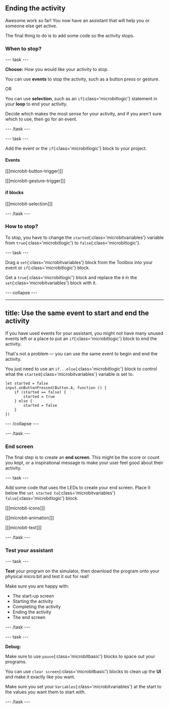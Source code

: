 ## Ending the activity

Awesome work so far! You now have an assistant that will help you or someone else get active.

The final thing to do is to add some code so the activity stops.

### When to stop?

\--- task ---

**Choose:** How you would like your activity to stop.

You can use **events** to stop the activity, such as a button press or gesture.

OR

You can use **selection**, such as an `if`{:class='microbitlogic'} statement in your **loop** to end your activity.

Decide which makes the most sense for your activity, and if you aren't sure which to use, then go for an event.

\--- /task ---

\--- task ---

Add the event or the `if`{:class='microbitlogic'} block to your project.

#### Events

[[[microbit-button-trigger]]]

[[[microbit-gesture-trigger]]]

#### if blocks

[[[microbit-selection]]]

\--- /task ---

### How to stop?

To stop, you have to change the `started`{:class='microbitvariables'} variable from `true`{:class='microbitlogic'} to `false`{:class='microbitlogic'}.

\--- task ---

Drag a `set`{:class='microbitvariables'} block from the Toolbox into your event or `if`{:class='microbitlogic'} block.

Get a `true`{:class='microbitlogic'} block and replace the `0` in the `set`{:class='microbitvariables'} block with it.

\--- collapse ---

---

## title: Use the same event to start and end the activity

If you have used events for your assistant, you might not have many unused events left or a place to put an `if`{:class='microbitlogic'} block to end the activity.

That's not a problem — you can use the same event to begin and end the activity.

You just need to use an `if...else`{:class='microbitlogic'} block to control what the `started`{:class='microbitvariables'} variable is set to.

```microbit
let started = false
input.onButtonPressed(Button.A, function () {
    if (started == false) {
        started = true
    } else {
        started = false
    }
})
```

\--- /collapse ---

\--- /task ---

### End screen

The final step is to create an **end screen**. This might be the score or count you kept, or a inspirational message to make your user feel good about their activity.

\--- task ---

Add some code that uses the LEDs to create your end screen. Place it below the `set started to`{:class='microbitvariables'} `false`{:class='microbitlogic'} block.

[[[microbit-icons]]]

[[[microbit-animation]]]

[[[microbit-text]]]

\--- /task ---

### Test your assistant

\--- task ---

**Test** your program on the simulator, then download the program onto your physical micro:bit and test it out for real!

Make sure you are happy with:

- The start-up screen
- Starting the activity
- Completing the activity
- Ending the activity
- The end screen

\--- /task ---

\--- task ---

**Debug:**

Make sure to use `pause`{:class='microbitbasic'} blocks to space out your programs.

You can use `clear screen`{:class='microbitbasic'} blocks to clean up the **UI** and make it exactly like you want.

Make sure you set your `Variables`{:class='microbitvariables'} at the start to the values you want them to start with.

\--- /task ---
